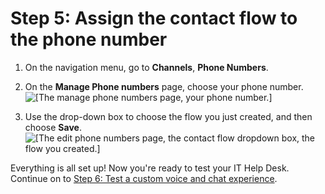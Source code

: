 # Step 5: Assign the contact flow to the phone number<a name="tutorial1-assign-contact-flow-to-number"></a>

1. On the navigation menu, go to **Channels**, **Phone Numbers**\.

1. On the **Manage Phone numbers** page, choose your phone number\.  
![\[The manage phone numbers page, your phone number.\]](http://docs.aws.amazon.com/connect/latest/adminguide/images/tutorial1-click-on-phone-number.png)

1. Use the drop\-down box to choose the flow you just created, and then choose **Save**\.  
![\[The edit phone numbers page, the contact flow dropdown box, the flow you created.\]](http://docs.aws.amazon.com/connect/latest/adminguide/images/tutorial1-assign-contact-flow-to-phone-number.png)

Everything is all set up\! Now you're ready to test your IT Help Desk\. Continue on to [Step 6: Test a custom voice and chat experience](tutorial1-try-it.md)\.